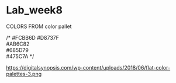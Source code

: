# Lab_week8

COLORS FROM color pallet


/*
#FCBB6D
#D8737F   
#AB6C82   
#685D79   
#475C7A
*/

https://digitalsynopsis.com/wp-content/uploads/2018/06/flat-color-palettes-3.png

